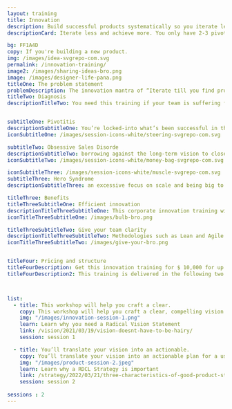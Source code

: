 ```yaml
---
layout: training
title: Innovation
description: Build successful products systematically so you iterate less and achieve more. You only have 2-3 pivots before you run out of money or momentum - this innovation training helps you use them wisely.
descriptionCard: Iterate less and achieve more. You only have 2-3 pivots before you run out of money or momentum - this training helps you use them wisely.

bg: FF1A4D
copy: If you're building a new product.
img: /images/idea-svgrepo-com.svg
permalink: /innovation-training/
image2: /images/sharing-ideas-bro.png
image: /images/designer-life-pana.png
titleOne: The problem statement
problemDescription: The innovation mantra of “Iterate till you find product-market fit” leads to an approach that is capital intensive and often demoralizing when you don’t find market success despite several iterations. This innovation training program allows you to iterate less and achieve more, giving you and your team a clear, step-by-step process for building successful products.
titleTwo: Diagnosis
descriptionTitleTwo: You need this training if your team is suffering from or at high risk of catching these product diseases


subtitleOne: Pivotitis
descriptionSubtitleOne: You’re locked-into what’s been successful in the past and you’re not getting buy-in for transformation because things don’t seem broken
iconSubtitleOne: /images/session-icons-white/steering-svgrepo-com.svg

subtitleTwo: Obsessive Sales Disorde
descriptionSubtitleTwo: borrowing against the long-term vision to close short-term deals
iconSubtitleTwo: /images/session-icons-white/money-bag-svgrepo-com.svg

iconSubtitleThree: /images/session-icons-white/muscle-svgrepo-com.svg
subtitleThree: Hero Syndrome
descriptionSubtitleThree: an excessive focus on scale and being big to the point of losing sight of the problem you want to solve

titleThree: Benefits
titleThreeSubtitleOne: Efficient innovation
descriptionTitleThreeSubtitleOne: This corporate innovation training will help you define the vision and strategy to drive your iterations. You’ll learn to pivot when you need to without catching Pivotitis and how you can listen to customers without catching Obsessive Sales Disorder.  
iconTitleThreeSubtitleOne: /images/bulb-bro.png

titleThreeSubtitleTwo: Give your team clarity
descriptionTitleThreeSubtitleTwo: Methodologies such as Lean and Agile are the equivalent of a fast car - they give you speed in execution. This innovation training will help you define your destination and navigate to it so that you can make the best use of your fast car. 
iconTitleThreeSubtitleTwo: /images/give-your-bro.png


titleFour: Pricing and structure
titleFourDescription: Get this innovation training for $ 10,000 for up to 15 people for training
titleFourDescription2: This training is delivered in the following two sessions



list:
  - title: This workshop will help you craft a clear.
    copy: This workshop will help you craft a clear, compelling vision. It will help you define the problem you’re setting out to solve, identify why the status quo is unacceptable, and paint a clear picture of the world you want to bring about. You’ll learn how you can use your vision in everyday decision-making to balance progress toward the long-term while managing the reality of short-term business needs. You’ll gain a powerful communication tool to create alignment across your organization. 
    img: "/images/innovation-session-1.png"
    learn: Learn why you need a Radical Vision Statement
    link: /vision/2021/03/19/vision-doesnt-have-to-be-hairy/
    session: session 1

  - title: You’ll translate your vision into an actionable.
    copy: You’ll translate your vision into an actionable plan for a user-centric product by developing a RDCL Strategy that is centered on your user and their pain. You’ll also learn how you can translate your strategy into a set of metrics to measure progress, and how you can integrate Lean and Agile techniques for execution with Radical Product Thinking.  
    img: "/images/product-session-2.jpeg"
    learn: Learn why a RDCL Strategy is important
    link: /strategy/2022/03/21/three-characteristics-of-good-product-strategy/ 
    session: session 2
    
sessions : 2
---
```




